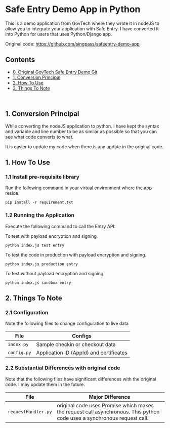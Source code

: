 # Safe Entry Demo App in Python

This is a demo application from GovTech where they wrote it in nodeJS to allow you to integrate your application with Safe Entry.
I have converted it into Python for users that uses Python/Django app.

Original code: https://github.com/singpass/safeentry-demo-app

## Contents

- [0. Original GovTech Safe Entry Demo Git](https://github.com/singpass/safeentry-demo-app)
- [1. Conversion Principal](#principal)
- [2. How To Use](#how-to-use)
- [3. Things To Note](#notes)
<br/>

## <a name="principal"></a>1. Conversion Principal
While converting the nodeJS application to python. I have kept the syntax and variable and line number to be as similar as possible so that you can see what code converts to what. 

It is easier to update my code when there is any update in the original code. 

## <a name="how-to-use"></a>1. How To Use

### 1.1 Install pre-requisite library

Run the following command in your virtual environment where the app reside:
```
pip install -r requirement.txt
```

### 1.2 Running the Application

Execute the following command to call the Entry API:

To test with payload encryption and signing.
```
python index.js test entry
```

To test the code in production with payload encryption and signing.
```
python index.js production entry
```

To test without payload encryption and signing.
```
python index.js sandbox entry
```

## <a name="notes"></a>2. Things To Note

### 2.1 Configuration
Note the following files to change configuration to live data

| File |Configs|
|---|---|
|`index.py`| Sample checkin or checkout data |
|`config.py`| Application ID (AppId) and certificates|

### 2.2 Substantial Differences with original code 
Note that the following files have significant differences with the original code. I may update them in the future.

| File |Major Difference|
|---|---|
|`requestHandler.py`| original code uses Promise which makes the request call asynchronous. This python code uses a synchronous request call. |